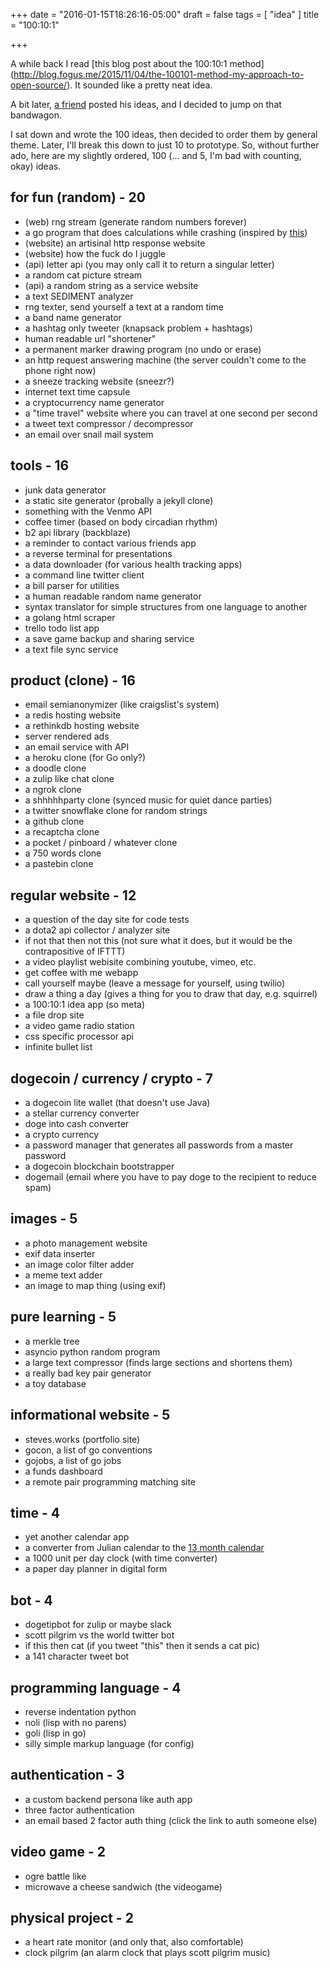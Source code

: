 +++
date = "2016-01-15T18:26:16-05:00"
draft = false
tags = [ "idea" ]
title = "100:10:1"

+++

A while back I read [this blog post about the 100:10:1 method]
(http://blog.fogus.me/2015/11/04/the-100101-method-my-approach-to-open-source/).
It sounded like a pretty neat idea.

A bit later, [a friend](https://writing.natwelch.com/post/535) posted his ideas,
and I decided to jump on that bandwagon.

I sat down and wrote the 100 ideas, then decided to order them by general theme.
Later, I'll break this down to just 10 to prototype.
So, without further ado, here are my slightly ordered, 100 (... and 5, I'm bad with counting, okay)
ideas.

## for fun (random) - 20

- (web) rng stream (generate random numbers forever)
- a go program that does calculations while crashing (inspired by [this](http://acmonette.com/here-there-be-pydras.html))
- (website) an artisinal http response website
- (website) how the fuck do I juggle
- (api) letter api (you may only call it to return a singular letter)
- a random cat picture stream
- (api) a random string as a service website
- a text SEDIMENT analyzer
- rng texter, send yourself a text at a random time
- a band name generator
- a hashtag only tweeter (knapsack problem + hashtags)
- human readable url "shortener"
- a permanent marker drawing program (no undo or erase)
- an http request answering machine (the server couldn't come to the phone right now)
- a sneeze tracking website (sneezr?)
- internet text time capsule
- a cryptocurrency name generator
- a "time travel" website where you can travel at one second per second
- a tweet text compressor / decompressor
- an email over snail mail system

## tools - 16

- junk data generator
- a static site generator (probally a jekyll clone)
- something with the Venmo API
- coffee timer (based on body circadian rhythm)
- b2 api library (backblaze)
- a reminder to contact various friends app
- a reverse terminal for presentations
- a data downloader (for various health tracking apps)
- a command line twitter client
- a bill parser for utilities
- a human readable random name generator
- syntax translator for simple structures from one language to another
- a golang html scraper
- trello todo list app
- a save game backup and sharing service
- a text file sync service

## product (clone) - 16

- email semianonymizer (like craigslist's system)
- a redis hosting website
- a rethinkdb hosting website
- server rendered ads
- an email service with API
- a heroku clone (for Go only?)
- a doodle clone
- a zulip like chat clone
- a ngrok clone
- a shhhhhparty clone (synced music for quiet dance parties)
- a twitter snowflake clone for random strings
- a github clone
- a recaptcha clone
- a pocket / pinboard / whatever clone
- a 750 words clone
- a pastebin clone

## regular website - 12

- a question of the day site for code tests
- a dota2 api collector / analyzer site
- if not that then not this (not sure what it does, but it would be the contrapositive of IFTTT)
- a video playlist webisite combining youtube, vimeo, etc.
- get coffee with me webapp
- call yourself maybe (leave a message for yourself, using twilio)
- draw a thing a day (gives a thing for you to draw that day, e.g. squirrel)
- a 100:10:1 idea app (so meta)
- a file drop site
- a video game radio station
- css specific processor api
- infinite bullet list

## dogecoin / currency / crypto - 7

- a dogecoin lite wallet (that doesn't use Java)
- a stellar currency converter
- doge into cash converter
- a crypto currency
- a password manager that generates all passwords from a master password
- a dogecoin blockchain bootstrapper
- dogemail (email where you have to pay doge to the recipient to reduce spam)

## images - 5

- a photo management website
- exif data inserter
- an image color filter adder
- a meme text adder
- an image to map thing (using exif)

## pure learning - 5

- a merkle tree
- asyncio python random program
- a large text compressor (finds large sections and shortens them)
- a really bad key pair generator
- a toy database

## informational website - 5

- steves.works (portfolio site)
- gocon, a list of go conventions
- gojobs, a list of go jobs
- a funds dashboard
- a remote pair programming matching site

## time - 4

- yet another calendar app
- a converter from Julian calendar to the [13 month calendar](https://en.wikipedia.org/wiki/Calendar_reform#13-month_calendars)
- a 1000 unit per day clock (with time converter)
- a paper day planner in digital form

## bot - 4

- dogetipbot for zulip or maybe slack
- scott pilgrim vs the world twitter bot
- if this then cat (if you tweet "this" then it sends a cat pic)
- a 141 character tweet bot

## programming language - 4

- reverse indentation python
- noli (lisp with no parens)
- goli (lisp in go)
- silly simple markup language (for config)

## authentication - 3

- a custom backend persona like auth app
- three factor authentication
- an email based 2 factor auth thing (click the link to auth someone else)

## video game - 2

- ogre battle like
- microwave a cheese sandwich (the videogame)

## physical project - 2

- a heart rate monitor (and only that, also comfortable)
- clock pilgrim (an alarm clock that plays scott pilgrim music)
